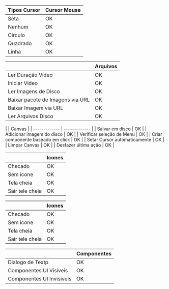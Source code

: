 |  Tipos Cursor | Cursor Mouse |
| ------------- | ------------- |
| Seta | OK  |
| Nenhum  | OK  |
| Circulo  | OK  |
| Quadrado  | OK  |
| Linha  | OK  |
<p>

|   | Arquivos |
| ------------- | ------------- |
| Ler Duração Vídeo | OK  |
| Iniciar Vídeo  | OK  |
| Ler Imagens de Disco  | OK  |
| Baixar pacote de Imagens via URL  | OK  |
| Baixar Imagem via URL  | OK  |
| Ler Arquivos Disco  | OK  |

<p>
|   | Canvas |
| ------------- | ------------- |
| Salvar em disco | OK  |
| Adicionar imagem do disco | OK  |
| Verificar seleção de Menu  | OK  |
| Criar componente baseado em click  | OK  |
| Setar Cursor automaticamente  | OK  |
| Limpar Canvas  | OK  |
| Desfazer última ação  | OK  |
<p>

|   | Icones |
| ------------- | ------------- |
| Checado | OK  |
| Sem icone  | OK  |
| Tela cheia  | OK  |
| Sair tele cheia  | OK  |
<p>
  

|   | Icones |
| ------------- | ------------- |
| Checado | OK  |
| Sem icone  | OK  |
| Tela cheia  | OK  |
| Sair tele cheia  | OK  |
<p>
  
|   | Componentes |
| ------------- | ------------- |
| Dialogo de Textp | OK  |
| Componentes UI Visiveis  | OK  |
| Componentes UI Invisiveis  | OK  |
